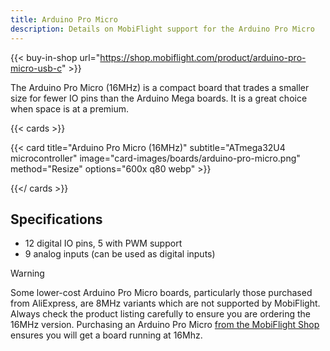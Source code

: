 ```yaml
---
title: Arduino Pro Micro
description: Details on MobiFlight support for the Arduino Pro Micro
---
```


{{< buy-in-shop url="https://shop.mobiflight.com/product/arduino-pro-micro-usb-c" >}}

The Arduino Pro Micro (16MHz) is a compact board that trades a smaller size for fewer IO pins than the Arduino Mega boards. It is a great choice when space is at a premium.

{{< cards >}}

{{< card title="Arduino Pro Micro (16MHz)" subtitle="ATmega32U4 microcontroller" image="card-images/boards/arduino-pro-micro.png" method="Resize" options="600x q80 webp" >}}

{{</ cards >}}

## Specifications

- 12 digital IO pins, 5 with PWM support
- 9 analog inputs (can be used as digital inputs)

> [!WARNING]
> Some lower-cost Arduino Pro Micro boards, particularly those purchased from AliExpress, are 8MHz
> variants which are not supported by MobiFlight. Always check the product listing carefully to ensure
> you are ordering the 16MHz version. Purchasing an Arduino Pro Micro
> [from the MobiFlight Shop](https://shop.mobiflight.com/product/arduino-pro-micro-usb-c) ensures
> you will get a board running at 16Mhz.

